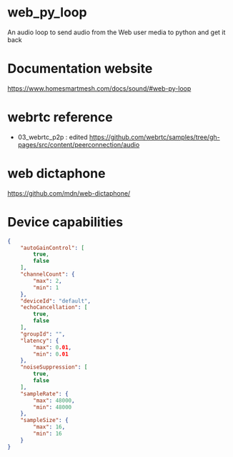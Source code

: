 # web_py_loop
An audio loop to send audio from the Web user media to python and get it back

# Documentation website

https://www.homesmartmesh.com/docs/sound/#web-py-loop

# webrtc reference
* 03_webrtc_p2p : edited
https://github.com/webrtc/samples/tree/gh-pages/src/content/peerconnection/audio

# web dictaphone
https://github.com/mdn/web-dictaphone/

# Device capabilities
```json
{
    "autoGainControl": [
        true,
        false
    ],
    "channelCount": {
        "max": 2,
        "min": 1
    },
    "deviceId": "default",
    "echoCancellation": [
        true,
        false
    ],
    "groupId": "",
    "latency": {
        "max": 0.01,
        "min": 0.01
    },
    "noiseSuppression": [
        true,
        false
    ],
    "sampleRate": {
        "max": 48000,
        "min": 48000
    },
    "sampleSize": {
        "max": 16,
        "min": 16
    }
}
```
